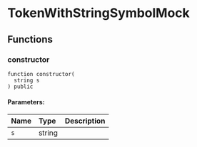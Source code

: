 # TokenWithStringSymbolMock





## Functions
### constructor
```solidity
function constructor(
  string s
) public
```


#### Parameters:
| Name | Type | Description                                                          |
| :--- | :--- | :------------------------------------------------------------------- |
|`s` | string | 


